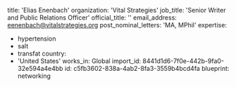 title: 'Elias Enenbach'
organization: 'Vital Strategies'
job_title: 'Senior Writer and Public Relations Officer'
official_title: ''
email_address: eenenbach@vitalstrategies.org
post_nominal_letters: 'MA, MPhil'
expertise:
  - hypertension
  - salt
  - transfat
country:
  - 'United States'
works_in: Global
import_id: 8441d1d6-7f0e-442b-9fa0-32e594a4e4bb
id: c5fb3602-838a-4ab2-8fa3-3559b4bcd4fa
blueprint: networking
